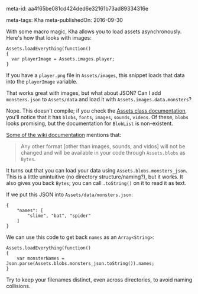 meta-id: aa4f65be081cd424ded6e32161b73ad89334316e

meta-tags: Kha
meta-publishedOn: 2016-09-30

With some macro magic, Kha allows you to load assets asynchronously. Here's how that looks with images:

```
Assets.loadEverything(function()
{
  var playerImage = Assets.images.player;
}
```

If you have a `player.png` file in `Assets/images`, this snippet loads that data into the `playerImage` variable.

That works great with images, but what about JSON? Can I add `monsters.json` to `Assets/data` and load it with `Assets.images.data.monsters`?

Nope. This doesn't compile; if you check the [Assets class documentation](http://api.kha.technology/kha/Assets.html), you'll notice that it has `blobs`, `fonts`, `images`, `sounds`, `videos`. Of these, `blobs` looks promising, but the documentation for `BlobList` is non-existent.

[Some of the wiki documentation](https://github.com/KTXSoftware/Kha/wiki/Managing-Your-Assets) mentions that:

> Any other format [other than images, sounds, and vidos] will not be changed and will be available in your code through `Assets.blobs` as `Bytes`.

It turns out that you can load your data using `Assets.blobs.monsters_json`. This is a little unintuitive (no directory structure/naming?), but it works. It also gives you back `Bytes`; you can call `.toString()` on it to read it as text.

If we put this JSON into `Assets/data/monsters.json`:

```
{
    "names": [
        "slime", "bat", "spider"
    ]
}
```

We can use this code to get back `names` as an `Array<String>`:

```
Assets.loadEverything(function()
{
    var monsterNames = Json.parse(Assets.blobs.monsters_json.toString()).names;
}
```

Try to keep your filenames distinct, even across directories, to avoid naming collisions.
